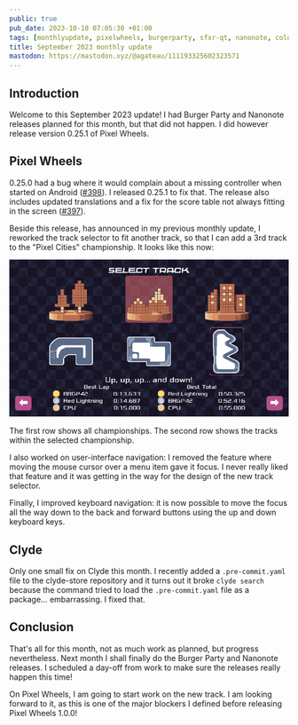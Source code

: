 ```yaml
---
public: true
pub_date: 2023-10-18 07:05:30 +01:00
tags: [monthlyupdate, pixelwheels, burgerparty, sfxr-qt, nanonote, colorpick]
title: September 2023 monthly update
mastodon: https://mastodon.xyz/@agateau/111193325602323571
---
```


## Introduction

Welcome to this September 2023 update! I had Burger Party and Nanonote releases planned for this month, but that did not happen. I did however release version 0.25.1 of Pixel Wheels.

## Pixel Wheels

0.25.0 had a bug where it would complain about a missing controller when started on Android ([#398][]). I released 0.25.1 to fix that. The release also includes updated translations and a fix for the score table not always fitting in the screen ([#397][]).

[#397]: https://github.com/agateau/pixelwheels/issues/397
[#398]: https://github.com/agateau/pixelwheels/issues/398

Beside this release, has announced in my previous monthly update, I reworked the track selector to fit another track, so that I can add a 3rd track to the "Pixel Cities" championship. It looks like this now:

![New track selector](trackselector.png)

The first row shows all championships. The second row shows the tracks within the selected championship.

<!-- break -->

I also worked on user-interface navigation: I removed the feature where moving the mouse cursor over a menu item gave it focus. I never really liked that feature and it was getting in the way for  the design of the new track selector.

Finally, I improved keyboard navigation: it is now possible to move the focus all the way down to the back and forward buttons using the up and down keyboard keys.

## Clyde

Only one small fix on Clyde this month. I recently added a `.pre-commit.yaml` file to the clyde-store repository and it turns out it broke `clyde search` because the command tried to load the `.pre-commit.yaml` file as a package… embarrassing. I fixed that.

## Conclusion

That's all for this month, not as much work as planned, but progress nevertheless. Next month I shall finally do the Burger Party and Nanonote releases. I scheduled a day-off from work to make sure the releases really happen this time!

On Pixel Wheels, I am going to start work on the new track. I am looking forward to it, as this is one of the major blockers I defined before releasing Pixel Wheels 1.0.0!
